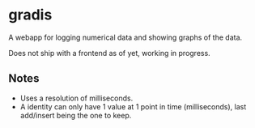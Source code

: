 # gradis

A webapp for logging numerical data and showing graphs of the data.

Does not ship with a frontend as of yet, working in progress.

## Notes

* Uses a resolution of milliseconds.
* A identity can only have 1 value at 1 point in time (milliseconds), last add/insert being the one to keep.
